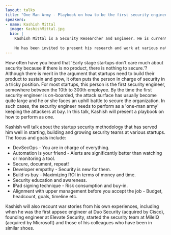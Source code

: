 ```yaml
---
layout: talks
title: "One Man Army - Playbook on how to be the first security engineer at a company"
speakers:
- name: Kashish Mittal
  image: KashishMittal.jpg
  bio: | 
    Kashish Mittal is a Security Researcher and Engineer. He is currently the Head of Security at MileIQ, a Microsoft startup. He has worked for companies such as Elevate Security, Duo Security, Bank of America and Deutsche Bank. By choice, he is an ethical hacker and an addicted CTF player. He is a member of PPP (CMU's elite CTF group). Prior to joining Duo, he did Security Research at Cylab, Pittsburgh. He has a BS and a MS from Carnegie Mellon University with a focus on Security. He is passionate about delivering security awareness and training for employees, college students and high schoolers.
    
    He has been invited to present his research and work at various national and international security conferences.
---
```


How often have you heard that 'Early stage startups don't care much about security because if there is no product, there is nothing to secure.'? Although there is merit in the argument that startups need to build their product to sustain and grow, it often puts the person in charge of security in a tricky position. For most startups, this person is the first security engineer, somewhere between the 10th to 300th employee. By the time the first security engineer is on-boarded, the attack surface has usually become quite large and he or she faces an uphill battle to secure the organization. In such cases, the security engineer needs to perform as a 'one-man army' keeping the attackers at bay. In this talk, Kashish will present a playbook on how to perform as one.

Kashish will talk about the startup security methodology that has served him well in starting, building and growing security teams at various startups. The focus and goals include:

 * DevSecOps - You are in charge of everything.
 * Automation is your friend - Alerts are significantly better than watching or monitoring a tool.
 * Secure, document, repeat!
 * Developer empathy - Security is new for them.
 * Build vs buy - Maximizing ROI in terms of money and time.
 * Security education and awareness.
 * IPad signing technique - Risk consumption and buy-in.
 * Alignment with upper management before you accept the job - Budget, headcount, goals, timeline etc.

Kashish will also recount war stories from his own experiences, including when he was the first appsec engineer at Duo Security (acquired by Cisco), founding engineer at Elevate Security, started the security team at MileIQ (acquired by Microsoft) and those of his colleagues who have been in similar shoes.

